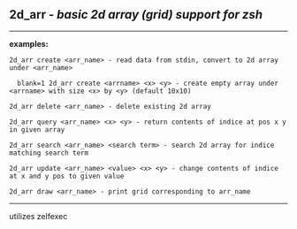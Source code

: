‎
=

## 2d_arr - *basic 2d array (grid) support for zsh*

---------------------------------

**examples:**

    2d_arr create <arr_name> - read data from stdin, convert to 2d array under <arr_name>

      blank=1 2d_arr create <arrname> <x> <y> - create empty array under <arrname> with size <x> by <y> (default 10x10)

    2d_arr delete <arr_name> - delete existing 2d array

    2d_arr query <arr_name> <x> <y> - return contents of indice at pos x y in given array

    2d_arr search <arr_name> <search term> - search 2d array for indice matching search term

    2d_arr update <arr_name> <value> <x> <y> - change contents of indice at x and y pos to given value

    2d_arr draw <arr_name> - print grid corresponding to arr_name

---------------------------------

utilizes zelfexec
